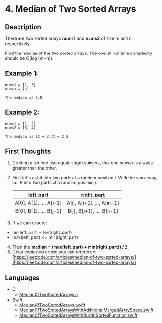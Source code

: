 # 4. Median of Two Sorted Arrays

## Description
There are two sorted arrays **nums1** and **nums2** of size m and n respectively.

Find the median of the two sorted arrays. The overall run time complexity should be O(log (m+n)).

## Example 1:
```
nums1 = [1, 3]
nums2 = [2]

The median is 2.0
```

## Example 2:
```
nums1 = [1, 2]
nums2 = [3, 4]

The median is (2 + 3)/2 = 2.5
```

## First Thoughts
1. Dividing a set into two equal length subsets, that one subset is always greater than the other.

2. First let's cut *A* into two parts at a random position *i*. With the same way, cut *B* into two parts at a random position *j*.

   | left_part               | right_part                |
   |:-----------------------:|:-------------------------:|
   | A[0], A[1], ..., A[i-1] | A[i], A[i+1], ..., A[m-1] |
   | B[0], B[1], ..., B[j-1] | B[j], B[j+1], ..., B[n-1] |

3. If we can ensure:
 - len(left_part) = len(right_part)
 - max(left_part) <= min(right_part)
4. Then the **median = (max(left_part) + min(right_part)) / 2**
5. Great explained article you can reference: [https://leetcode.com/articles/median-of-two-sorted-arrays/](https://leetcode.com/articles/median-of-two-sorted-arrays/)

## Languages
- C
  - [MedianOfTwoSortedArrays.c](MedianOfTwoSortedArrays.c)
- Swift
  - [MedianOfTwoSortedArrays.swift](MedianOfTwoSortedArrays.swift)
  - [MedianOfTwoSortedArraysWithAdditionalMergedArraySpace.swift](MedianOfTwoSortedArraysWithAdditionalMergedArraySpace.swift)
  - [MedianOfTwoSortedArraysWithBuiltInSortedFunction.swift](MedianOfTwoSortedArraysWithBuiltInSortedFunction.swift)
